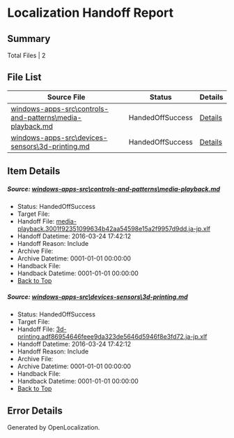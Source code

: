 # <a name='report-top'></a> Localization Handoff Report

## Summary
 Total Files | 2

## File List
 Source File | Status | Details 
 ----------- | ------ | ------- 
 [windows-apps-src\controls-and-patterns\media-playback.md](https://github.com/Microsoft/windows-apps/blob/5726d0be9de8efcee29077284a8976dcb8c72c2d/windows-apps-src/controls-and-patterns/media-playback.md) | HandedOffSuccess | [Details](#8dcaf9b6ef396a551e2f84faeccc95f008e1340f1793)
 [windows-apps-src\devices-sensors\3d-printing.md](https://github.com/Microsoft/windows-apps/blob/5d115a7944efa26c1bb733aecfbfeb0b9a407ccd/windows-apps-src/devices-sensors/3d-printing.md) | HandedOffSuccess | [Details](#10985dec69a38e1ec7452de069768b572e2f5aca1902)

## Item Details
##### <a name='8dcaf9b6ef396a551e2f84faeccc95f008e1340f1793'></a> Source: [windows-apps-src\controls-and-patterns\media-playback.md](https://github.com/Microsoft/windows-apps/blob/5726d0be9de8efcee29077284a8976dcb8c72c2d/windows-apps-src/controls-and-patterns/media-playback.md)
* Status: HandedOffSuccess
* Target File: 
* Handoff File: [media-playback.3001f92351099634b42aa54598e15a2f9957d9dd.ja-jp.xlf](https://github.com/Microsoft/WDG.handoff/blob/d0d7057f21b450cce7b63c625a1ebfb329f3b7e2/ol-handoff/Microsoft/windows-apps.ja-jp/master/media-playback.3001f92351099634b42aa54598e15a2f9957d9dd.ja-jp.xlf)
* Handoff Datetime: 2016-03-24 17:42:12
* Handoff Reason: Include
* Archive File: 
* Archive Datetime: 0001-01-01 00:00:00
* Handback File: 
* Handback Datetime: 0001-01-01 00:00:00
* [Back to Top](#report-top)

##### <a name='10985dec69a38e1ec7452de069768b572e2f5aca1902'></a> Source: [windows-apps-src\devices-sensors\3d-printing.md](https://github.com/Microsoft/windows-apps/blob/5d115a7944efa26c1bb733aecfbfeb0b9a407ccd/windows-apps-src/devices-sensors/3d-printing.md)
* Status: HandedOffSuccess
* Target File: 
* Handoff File: [3d-printing.adf86954646feee9da323de5646d5946f8e3fd72.ja-jp.xlf](https://github.com/Microsoft/WDG.handoff/blob/d0d7057f21b450cce7b63c625a1ebfb329f3b7e2/ol-handoff/Microsoft/windows-apps.ja-jp/master/3d-printing.adf86954646feee9da323de5646d5946f8e3fd72.ja-jp.xlf)
* Handoff Datetime: 2016-03-24 17:42:12
* Handoff Reason: Include
* Archive File: 
* Archive Datetime: 0001-01-01 00:00:00
* Handback File: 
* Handback Datetime: 0001-01-01 00:00:00
* [Back to Top](#report-top)


## Error Details

Generated by OpenLocalization.
